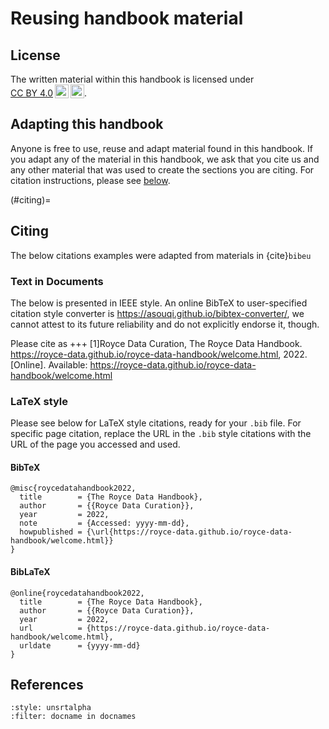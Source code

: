# Reusing handbook material

## License

The written material within this handbook is licensed under <a href="https://creativecommons.org/licenses/by/4.0/?ref=chooser-v1" target="_blank" rel="license noopener noreferrer" style="display:inline-block;">CC BY 4.0<img style="height:22px!important;margin-left:3px;vertical-align:text-bottom;" src="https://mirrors.creativecommons.org/presskit/icons/cc.svg?ref=chooser-v1" alt=""><img style="height:22px!important;margin-left:3px;vertical-align:text-bottom;" src="https://mirrors.creativecommons.org/presskit/icons/by.svg?ref=chooser-v1" alt=""></a>.


## Adapting this handbook

Anyone is free to use, reuse and adapt material found in this handbook. If you adapt any of the material in this handbook, we ask that you cite us and any other material that was used to create the sections you are citing. For citation instructions, please see [below](#citing).

(#citing)=
## Citing

The below citations examples were adapted from materials in {cite}`bibeu`

### Text in Documents
The below is presented in IEEE style. An online BibTeX to user-specified citation style converter is <https://asouqi.github.io/bibtex-converter/>, we cannot attest to its future reliability and do not explicitly endorse it, though.

Please cite as
+++
[1]Royce Data Curation, The Royce Data Handbook. https://royce-data.github.io/royce-data-handbook/welcome.html, 2022. [Online]. Available: https://royce-data.github.io/royce-data-handbook/welcome.html

### LaTeX style

Please see below for LaTeX style citations, ready for your `.bib` file. For specific page citation, replace the URL in the `.bib` style citations with the URL of the page you accessed and used.


#### BibTeX


```{code-block}
@misc{roycedatahandbook2022,
  title        = {The Royce Data Handbook},
  author       = {{Royce Data Curation}},
  year         = 2022,
  note         = {Accessed: yyyy-mm-dd},
  howpublished = {\url{https://royce-data.github.io/royce-data-handbook/welcome.html}}
}
```

#### BibLaTeX

```{code-block}
@online{roycedatahandbook2022,
  title        = {The Royce Data Handbook},
  author       = {{Royce Data Curation}},
  year         = 2022,
  url          = {https://royce-data.github.io/royce-data-handbook/welcome.html},
  urldate      = {yyyy-mm-dd}
}
```


## References

```{bibliography} ../bib-util/references.bib
:style: unsrtalpha
:filter: docname in docnames
```